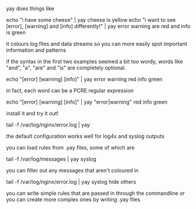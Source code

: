 yay does things like

echo "i have some cheese" | yay cheese is yellow
echo "i want to see [error], [warning] and [info] differently!" | yay error warning are red and info is green

it colours log files and data streams so you can more easily spot important information and patterns

if the syntax in the first two examples seemed a bit too wordy, words like "and", "a", "are" and "is" are completely optional. 

echo "[error] [warning] [info]" | yay error warning red info green

in fact, each word can be a PCRE regular expression

echo "[error] [warning] [info]" | yay "error|warning" red info green

install it and try it out!

tail -f /var/log/nginx/error.log | yay

the default configuration works well for log4x and syslog outputs

you can load rules from .yay files, some of which are 

tail -f /var/log/messages | yay syslog

you can filter out any messages that aren't coloured in

tail -f /var/log/nginx/error.log | yay syslog hide others

you can write simple rules that are passed in through the commandline or you can create more complex ones by writing .yay files




